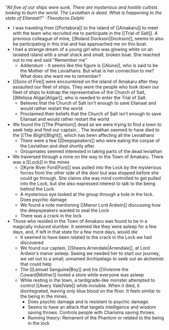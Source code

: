 
*"All five of our ships were sunk. There are mysterious and hostile cultists looking to burn the world. The Leviathan is dead. What is happening to the state of Eilanaat?" -Theodoros Delphi*

- I was traveling from [[Portabora]] to the island of [[Amakaru]] to meet with the team who recruited me to participate in the [[Trial of Salt]]. A previous colleague of mine, [[Roland Dockson|Dockson]], seems to also be participating in this trial and has approached me on this boat.  
- I had a strange dream of a young girl who was glowing white on an isolated island with a small shack and small, broken boat. She reached out to me and said "Remember me"
	- Addendum - It seems like this figure is [[Alune]], who is said to be the Mother of the Leviathans. But what is her connection to me? What does she want me to remember?
- [[Sons of Fire]] were encountered on the island of Amakaru after they assaulted our fleet of ships. They were the people who took down our fleet of ships to kidnap the representative of the Church of Salt, [[Melissa Aligar|Aligar]], who is needed to enter the Trial of Salt. 
	- Believes that the Church of Salt isn't enough to save Eilanaat and would rather restart the world
	- Proclaimed their beliefs that the Church of Salt isn't enough to save Eilanaat and would rather restart the world
- We found the [[The Phantom]] dead as we were trying to find a town to seek help and find our captain, . The leviathan seemed to have died to the [[The Blight|Blight]], which has been affecting all the Leviathans
	- There were a few [[Deepspeakers]] who were eating the corpse of the Leviathan and died shortly after. 
	- Groupmates seemed interested in taking parts of the dead leviathan
- We traversed through a mine on the way to the Town of Amakaru. There was a [[Lock]] in the mines
	- [[Kyrie River Ford|Ford]] was pulled into the Lock by the mysterious forces from the other side of the door but was stopped before she could go through. She  claims she was mind controlled to get pulled into the Lock, but she also expressed interest to talk to the being behind the Lock. 
	- A mysterious eye looked at the group through a hole in the lock. Does psychic damage
	- We found a note mentioning [[Manor Lord Ardwin]] discussing how the deepspeakers wanted to seal the Lock
	- There was a crack in the lock
- Those who resided in the Town of Amakaru was found to be in a magically induced slumber. It seemed like they were asleep for a few days, and, if left in that state for a few more days, would die
	- It seemed to have been related to the crack in the Lock we had discovered
	- We found our captain, [[Sheera Arrendale|Arrendale]], at Lord Ardwin's manor asleep. Seeing we needed her to start our journey, we set out to a small, unnamed Archipelago to seek out an alchemist that could help 
	- The [[Lemuel Sanguine|Boy]] and his [[Vivienne the Coward|Mother]] looted a store while everyone was asleep
	- While resting in the town, a tardigrade-like monster attempted to control [[Avery Vale|Vale]] while invisible. When it died, it disintegrated, leaving only blue blood on the floor. It feels similar to the being in the mines. 
		- Does psychic damage and is resistant to psychic damage.
		- Seems to have an attack that targets intelligence and wisdom saving throws. Controls people with Charisma saving throws.
		- Running theory: Remanent of the Phantom or related to the being in the lock